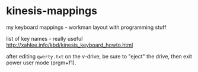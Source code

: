 # kinesis-mappings
my keyboard mappings - workman layout with programming stuff

list of key names - really useful
http://xahlee.info/kbd/kinesis_keyboard_howto.html

after editing `qwerty.txt` on the v-drive, be sure to "eject" the drive, 
then exit power user mode (prgm+f1). 
